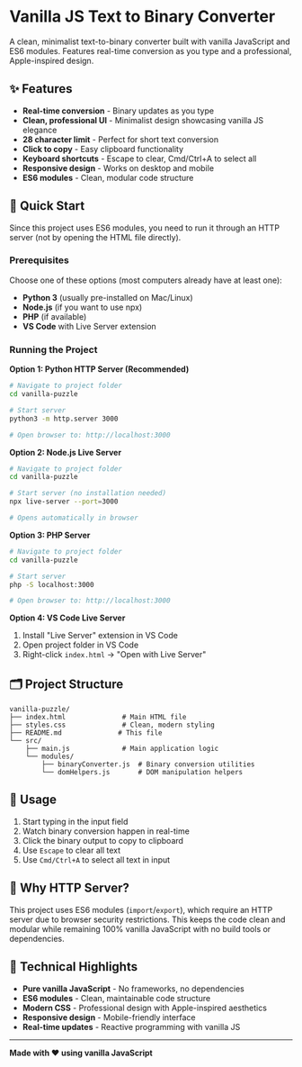 # Vanilla JS Text to Binary Converter

A clean, minimalist text-to-binary converter built with vanilla JavaScript and ES6 modules. Features real-time conversion as you type and a professional, Apple-inspired design.

## ✨ Features

- **Real-time conversion** - Binary updates as you type
- **Clean, professional UI** - Minimalist design showcasing vanilla JS elegance
- **28 character limit** - Perfect for short text conversion
- **Click to copy** - Easy clipboard functionality
- **Keyboard shortcuts** - Escape to clear, Cmd/Ctrl+A to select all
- **Responsive design** - Works on desktop and mobile
- **ES6 modules** - Clean, modular code structure

## 🚀 Quick Start

Since this project uses ES6 modules, you need to run it through an HTTP server (not by opening the HTML file directly).

### Prerequisites

Choose one of these options (most computers already have at least one):

- **Python 3** (usually pre-installed on Mac/Linux)
- **Node.js** (if you want to use npx)
- **PHP** (if available)
- **VS Code** with Live Server extension

### Running the Project

**Option 1: Python HTTP Server (Recommended)**
```bash
# Navigate to project folder
cd vanilla-puzzle

# Start server
python3 -m http.server 3000

# Open browser to: http://localhost:3000
```

**Option 2: Node.js Live Server**
```bash
# Navigate to project folder
cd vanilla-puzzle

# Start server (no installation needed)
npx live-server --port=3000

# Opens automatically in browser
```

**Option 3: PHP Server**
```bash
# Navigate to project folder
cd vanilla-puzzle

# Start server
php -S localhost:3000

# Open browser to: http://localhost:3000
```

**Option 4: VS Code Live Server**
1. Install "Live Server" extension in VS Code
2. Open project folder in VS Code
3. Right-click `index.html` → "Open with Live Server"

## 🗂️ Project Structure

```
vanilla-puzzle/
├── index.html              # Main HTML file
├── styles.css              # Clean, modern styling
├── README.md              # This file
└── src/
    ├── main.js             # Main application logic
    └── modules/
        ├── binaryConverter.js  # Binary conversion utilities
        └── domHelpers.js       # DOM manipulation helpers
```

## 🎯 Usage

1. Start typing in the input field
2. Watch binary conversion happen in real-time
3. Click the binary output to copy to clipboard
4. Use `Escape` to clear all text
5. Use `Cmd/Ctrl+A` to select all text in input

## 🔧 Why HTTP Server?

This project uses ES6 modules (`import`/`export`), which require an HTTP server due to browser security restrictions. This keeps the code clean and modular while remaining 100% vanilla JavaScript with no build tools or dependencies.

## 🌟 Technical Highlights

- **Pure vanilla JavaScript** - No frameworks, no dependencies
- **ES6 modules** - Clean, maintainable code structure
- **Modern CSS** - Professional design with Apple-inspired aesthetics
- **Responsive design** - Mobile-friendly interface
- **Real-time updates** - Reactive programming with vanilla JS

---

**Made with ❤️ using vanilla JavaScript**
